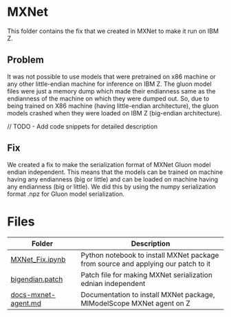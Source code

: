 # MXNet

This folder contains the fix that we created in MXNet to make it run on IBM Z.

## Problem
It was not possible to use models that were pretrained on x86 machine or any other little-endian machine for inference on IBM Z. The gluon model files were just a memory dump which made their endianness same as the endianness of the machine on which they were dumped out. So, due to being trained on X86 machine (having little-endian architecture), the gluon models crashed when they were loaded on IBM Z (big-endian architecture). 

// TODO - Add code snippets for detailed description

## Fix
We created a fix to make the serialization format of MXNet Gluon model endian independent. This means that the models can be trained on machine having any endianness (big or little) and can be loaded on machine having any endianness (big or little). We did this by using the numpy serialization format .npz for Gluon model serialization.

# Files
| Folder | Description |
|---|---|
| [MXNet_Fix.ipynb](https://github.com/openmainframeproject-internship/Enabling-IBM-Z-in-MLModelScope/blob/master/src/mxnet/MXNet_Fix.ipynb) | Python notebook to install MXNet package from source and applying our patch to it |
| [bigendian.patch](https://github.com/openmainframeproject-internship/Enabling-IBM-Z-in-MLModelScope/blob/master/src/mxnet/bigendian.patch) | Patch file for making MXNet serialization ednian independent |
| [docs-mxnet-agent.md](https://github.com/openmainframeproject-internship/Enabling-IBM-Z-in-MLModelScope/blob/master/Documentation/docs-mxnet-agent.md) | Documentation to install MXNet package, MlModelScope MXNet agent on Z |
